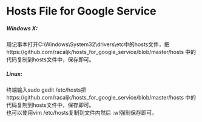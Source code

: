 Hosts File for Google Service
========================
<h5>Windows X:</h5>
用记事本打开C:\Windows\System32\drivers\etc中的hosts文件，把https://github.com/racaljk/hosts_for_google_service/blob/master/hosts
中的代码复制到hosts文件中，保存即可。

<h5>Linux:</h5>
终端输入sudo gedit /etc/hosts把https://github.com/racaljk/hosts_for_google_service/blob/master/hosts
中的代码复制到hosts文件中，保存即可。<br>
也可以使用vim /etc/hosts复制到文件内然后
:w!强制保存即可。
